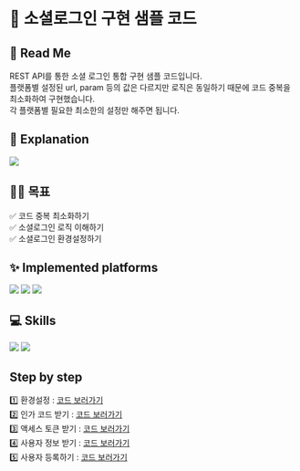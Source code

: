 # 🔑 소셜로그인 구현 샘플 코드
## 📕 Read Me
REST API를 통한 소셜 로그인 통합 구현 샘플 코드입니다. <br /> 
플랫폼별 설정된 url, param 등의 값은 다르지만 로직은 동일하기 때문에 코드 중복을 최소화하여 구현했습니다. <br />
각 플랫폼별 필요한 최소한의 설정만 해주면 됩니다. <br />
## 🔗 Explanation
<a href="https://sangddong-back.tistory.com/75" target="_blank"><img src="https://img.shields.io/badge/Click Me!-orange?style=for-the-badge&logoColor=white&logo=Tistory" /></a>
## 💪🏻 목표
✅ 코드 중복 최소화하기 <br />
✅ 소셜로그인 로직 이해하기 <br />
✅ 소셜로그인 환경설정하기 <br />
## ✨ Implemented platforms
<img src="https://img.shields.io/badge/naver-03C75A?style=for-the-badge&logoColor=white&logo=naver"/> <img src="https://img.shields.io/badge/Google-4285F4?style=for-the-badge&logoColor=white&logo=google" /> <img src="https://img.shields.io/badge/kakaoTalk-FFCD00?style=for-the-badge&logoColor=white&logo=kakaotalk"/>
## 💻 Skills
<img src="https://img.shields.io/badge/NestJs-E0234E?style=for-the-badge&logoColor=white&logo=NestJs"/> <img src="https://img.shields.io/badge/TypeORM-FE0803?style=for-the-badge&logoColor=white&logo=TypeORM"/>
## Step by step
1️⃣ 환경설정 : <a href="https://github.com/Sangddong/Social-log-in/tree/5d6321144f9965dae8842f32e1bfaa333923f0c7" target="_blank">코드 보러가기</a> <br />
2️⃣ 인가 코드 받기 : <a href="https://github.com/Sangddong/Social-log-in/tree/f4d3ce7657ca1d50970be0772a61ab046095d17f" target="_blank">코드 보러가기</a> <br />
3️⃣ 액세스 토큰 받기 : <a href="https://github.com/Sangddong/Social-log-in/tree/0dca49e696231b3150b080b6394f61fc4d384c71" target="_blank">코드 보러가기</a> <br />
4️⃣ 사용자 정보 받기 : <a href="https://github.com/Sangddong/Social-log-in/tree/6533d0b9b6634d1556ee99f6c3ce3927fcec0691" target="_blank">코드 보러가기</a> <br />
5️⃣ 사용자 등록하기 : <a href="https://github.com/Sangddong/Social-log-in/tree/7213764c609fa2ebc134831d6ad44be743c9de63" target="_blank">코드 보러가기</a> <br />
